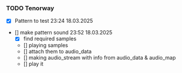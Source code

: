  ### TODO Tenorway
 - [x] Pattern to test 23:24 18.03.2025
 - [] make pattern sound 23:52 18.03.2025
   - [x] find required samples
   - [] playing samples
   - [] attach them to audio_data
   - [] making audio_stream with info from audio_data & audio_map
   - [] play it